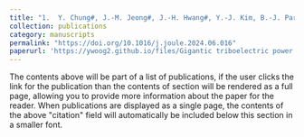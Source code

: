```yaml
---
title: "1.	Y. Chung#, J.-M. Jeong#, J.-H. Hwang#, Y.-J. Kim, B.-J. Park, D. S. Cho, Y. Cho, S. J. Suh, B.-O. Choi, H. Park*, H.-J. Yoon*, S.-W. Kim*, Gigantic triboelectric power generation overcoming acoustic energy barrier using metal-liquid coupling, Joule 8, 1-15 (2024)"
collection: publications
category: manuscripts
permalink: "https://doi.org/10.1016/j.joule.2024.06.016"
paperurl: 'https://ywoog2.github.io/files/Gigantic triboelectric power generation overcoming acoustic energy barrier using metal-liquid coupling.pdf'
---
```


The contents above will be part of a list of publications, if the user clicks the link for the publication than the contents of section will be rendered as a full page, allowing you to provide more information about the paper for the reader. When publications are displayed as a single page, the contents of the above "citation" field will automatically be included below this section in a smaller font.

